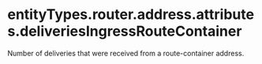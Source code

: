 # entityTypes.router.address.attributes.deliveriesIngressRouteContainer

Number of deliveries that were received from a route-container address.

